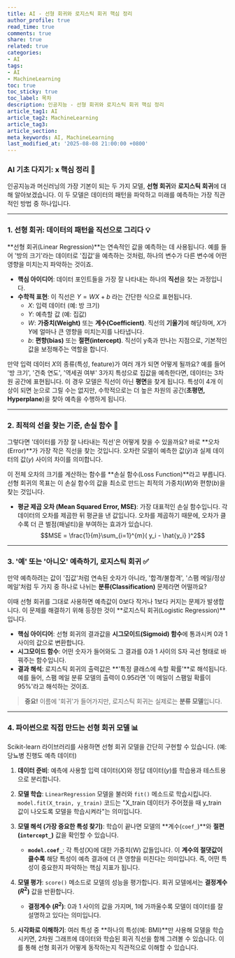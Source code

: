 ```yaml
---
title: AI - 선형 회귀와 로지스틱 회귀 핵심 정리
author_profile: true
read_time: true
comments: true
share: true
related: true
categories:
- AI
tags:
- AI
- MachineLearning
toc: true
toc_sticky: true
toc_label: 목차
description: 인공지능 - 선형 회귀와 로지스틱 회귀 핵심 정리
article_tag1: AI
article_tag2: MachineLearning
article_tag3: 
article_section: 
meta_keywords: AI, MachineLearning
last_modified_at: '2025-08-08 21:00:00 +0800'
---
```




### **AI 기초 다지기: x 핵심 정리 🤖**

인공지능과 머신러닝의 가장 기본이 되는 두 가지 모델, **선형 회귀**와 **로지스틱 회귀**에 대해 알아보겠습니다. 이 두 모델은 데이터의 패턴을 파악하고 미래를 예측하는 가장 직관적인 방법 중 하나입니다.

***

### **1. 선형 회귀: 데이터의 패턴을 직선으로 그리다 💡**

**선형 회귀(Linear Regression)**는 연속적인 값을 예측하는 데 사용됩니다. 예를 들어 '방의 크기'라는 데이터로 '집값'을 예측하는 것처럼, 하나의 변수가 다른 변수에 어떤 영향을 미치는지 파악하는 것이죠.

- **핵심 아이디어**: 데이터 포인트들을 가장 잘 나타내는 하나의 **직선**을 찾는 과정입니다.
- **수학적 표현**: 이 직선은 $Y = WX + b$ 라는 간단한 식으로 표현됩니다.
  - $X$: 입력 데이터 (예: 방 크기)
  - $Y$: 예측할 값 (예: 집값)
  - $W$: **가중치(Weight)** 또는 **계수(Coefficient)**. 직선의 **기울기**에 해당하며, $X$가 $Y$에 얼마나 큰 영향을 미치는지를 나타냅니다.
  - $b$: **편향(bias)** 또는 **절편(intercept)**. 직선이 y축과 만나는 지점으로, 기본적인 값을 보정해주는 역할을 합니다.

만약 입력 데이터 $X$의 종류(특성, feature)가 여러 개가 되면 어떻게 될까요? 예를 들어 '방 크기', '건축 연도', '역세권 여부' 3가지 특성으로 집값을 예측한다면, 데이터는 3차원 공간에 표현됩니다. 이 경우 모델은 직선이 아닌 **평면**을 찾게 됩니다. 특성이 4개 이상이 되면 눈으로 그릴 수는 없지만, 수학적으로는 더 높은 차원의 공간(**초평면, Hyperplane**)을 찾아 예측을 수행하게 됩니다.



***

### **2. 최적의 선을 찾는 기준, 손실 함수 🎯**

그렇다면 '데이터를 가장 잘 나타내는 직선'은 어떻게 찾을 수 있을까요? 바로 **오차(Error)**가 가장 작은 직선을 찾는 것입니다. 오차란 모델이 예측한 값($\hat{y}$)과 실제 데이터의 값($y$) 사이의 차이를 의미합니다.

이 전체 오차의 크기를 계산하는 함수를 **손실 함수(Loss Function)**라고 부릅니다. 선형 회귀의 목표는 이 손실 함수의 값을 최소로 만드는 최적의 가중치($W$)와 편향($b$)을 찾는 것입니다.

- **평균 제곱 오차 (Mean Squared Error, MSE)**: 가장 대표적인 손실 함수입니다. 각 데이터의 오차를 제곱한 뒤 평균을 낸 값입니다. 오차를 제곱하기 때문에, 오차가 클수록 더 큰 벌점(패널티)을 부여하는 효과가 있습니다.
  $$MSE = \frac{1}{m}\sum_{i=1}^{m}( y_i - \hat{y_i} )^2$$

***

### **3. '예' 또는 '아니오' 예측하기, 로지스틱 회귀 ✅**

만약 예측하려는 값이 '집값'처럼 연속된 숫자가 아니라, '합격/불합격', '스팸 메일/정상 메일'처럼 두 가지 중 하나로 나뉘는 **분류(Classification)** 문제라면 어떨까요?

이때 선형 회귀를 그대로 사용하면 예측값이 0보다 작거나 1보다 커지는 문제가 발생합니다. 이 문제를 해결하기 위해 등장한 것이 **로지스틱 회귀(Logistic Regression)**입니다.

- **핵심 아이디어**: 선형 회귀의 결과값을 **시그모이드(Sigmoid) 함수**에 통과시켜 0과 1 사이의 값으로 변환합니다.
- **시그모이드 함수**: 어떤 숫자가 들어와도 그 결과를 0과 1 사이의 S자 곡선 형태로 바꿔주는 함수입니다.
- **결과 해석**: 로지스틱 회귀의 출력값은 **'특정 클래스에 속할 확률'**로 해석됩니다. 예를 들어, 스팸 메일 분류 모델의 출력이 0.95라면 '이 메일이 스팸일 확률이 95%'라고 해석하는 것이죠.



> **중요!** 이름에 '회귀'가 들어가지만, 로지스틱 회귀는 실제로는 **분류 모델**입니다.

***

### **4. 파이썬으로 직접 만드는 선형 회귀 모델 📊**

Scikit-learn 라이브러리를 사용하면 선형 회귀 모델을 간단히 구현할 수 있습니다. (예: 당뇨병 진행도 예측 데이터)

1.  **데이터 준비**: 예측에 사용할 입력 데이터($X$)와 정답 데이터($y$)를 학습용과 테스트용으로 분리합니다.

2.  **모델 학습**: `LinearRegression` 모델을 불러와 `fit()` 메소드로 학습시킵니다. `model.fit(X_train, y_train)` 코드는 "X_train 데이터가 주어졌을 때 y_train 값이 나오도록 모델을 학습시켜라"는 의미입니다.

3.  **모델 해석 (가장 중요한 특성 찾기)**: 학습이 끝나면 모델의 **계수(`coef_`)**와 **절편(`intercept_`)** 값을 확인할 수 있습니다.
    - **`model.coef_`**: 각 특성(X)에 대한 가중치(W) 값들입니다. 이 **계수의 절댓값이 클수록** 해당 특성이 예측 결과에 더 큰 영향을 미친다는 의미입니다. 즉, 어떤 특성이 중요한지 파악하는 핵심 지표가 됩니다.

4.  **모델 평가**: `score()` 메소드로 모델의 성능을 평가합니다. 회귀 모델에서는 **결정계수($R^2$)** 값을 반환합니다.
    - **결정계수 ($R^2$)**: 0과 1 사이의 값을 가지며, 1에 가까울수록 모델이 데이터를 잘 설명하고 있다는 의미입니다.

5.  **시각화로 이해하기**: 여러 특성 중 **하나의 특성(예: BMI)**만 사용해 모델을 학습시키면, 2차원 그래프에 데이터와 학습된 회귀 직선을 함께 그려볼 수 있습니다. 이를 통해 선형 회귀가 어떻게 동작하는지 직관적으로 이해할 수 있습니다.